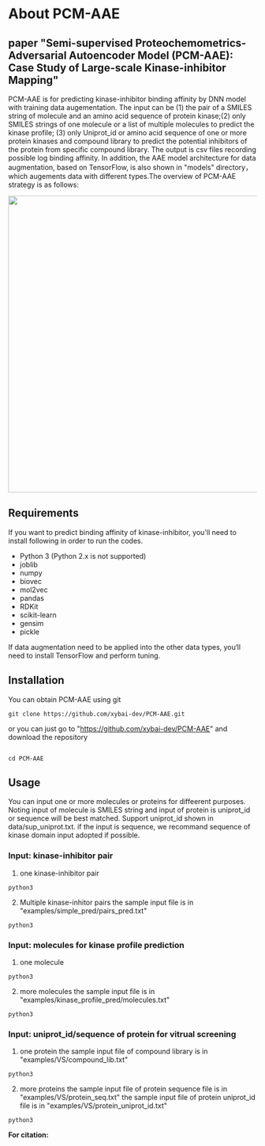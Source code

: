 # About PCM-AAE
## paper "Semi-supervised Proteochemometrics-Adversarial Autoencoder Model (PCM-AAE): Case Study of Large-scale Kinase-inhibitor Mapping"

PCM-AAE is for predicting kinase-inhibitor binding affinity by DNN model with training data augementation. The input can be (1) the pair of a SMILES string of molecule and an amino acid sequence of protein kinase;(2) only SMILES strings of one molecule or a list of multiple molecules to predict the kinase profile; (3) only Uniprot_id or amino acid sequence of one or more protein kinases and compound library to predict the potential inhibitors of the protein from specific compound library. The output is csv files recording possible log binding affinity. In addition, the AAE model architecture for data augmentation, based on TensorFlow, is also shown in "models" directory，which augements data with different types.The overview of PCM-AAE strategy is as follows:

<div align="center">
<p><img src="https://github.com/xybai-dev/PCM-AAE/tree/master/png/architecture.png" width="600" /></p>
</div>

## Requirements

If you want to predict binding affinity of kinase-inhibitor, you'll need to install following in order to run the codes.

*  Python 3 (Python 2.x is not supported)
*  joblib
*  numpy
*  biovec
*  mol2vec
*  pandas
*  RDKit
*  scikit-learn
*  gensim
*  pickle

If data augmentation need to be applied into the other data types, you‘ll need to install TensorFlow and perform tuning.

## Installation
You can obtain PCM-AAE using git
```
git clone https://github.com/xybai-dev/PCM-AAE.git
```
or you can just go to "https://github.com/xybai-dev/PCM-AAE" and download the repository
```

cd PCM-AAE
```
## Usage

You can input one or more molecules or proteins for diffeerent purposes. Noting input of molecule is SMILES string and input of protein is uniprot_id or sequence will be best matched. Support uniprot_id shown in data/sup_uniprot.txt. if the input is sequence, we recommand sequence of kinase domain input adopted if possible.

### Input: kinase-inhibitor pair
1. one kinase-inhibitor pair
```
python3 

```
2. Multiple kinase-inhitor pairs
the sample input file is in "examples/simple_pred/pairs_pred.txt"

```
python3 

```
### Input: molecules for kinase profile prediction
1. one molecule
```
python3 

```
2. more molecules
the sample input file is in "examples/kinase_profile_pred/molecules.txt"
```
python3 

```

### Input: uniprot_id/sequence of protein for vitrual screening
1. one protein
the sample input file of compound library is in "examples/VS/compound_lib.txt"
```
python3 

```
2. more proteins
the sample input file of protein sequence file is in "examples/VS/protein_seq.txt"
the sample input file of protein uniprot_id file is in "examples/VS/protein_uniprot_id.txt"


```
python3 

```


**For citation:**







